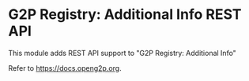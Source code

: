 # G2P Registry: Additional Info REST API

This module adds REST API support to "G2P Registry: Additional Info"

Refer to https://docs.openg2p.org.
